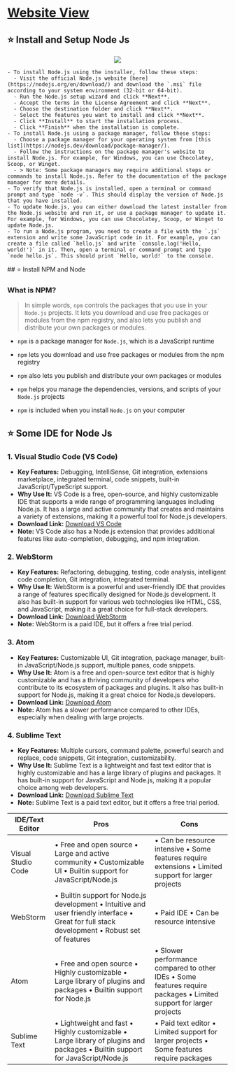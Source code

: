 # [Website View](https://codexam.vercel.app/docs/node/node3)



## ⭐ Install and Setup Node Js


<p align="center">
                <img style={{ position: "relative" ,opacity: 1 ,borderRadius: "10px" ,overflow: "hidden" , marginTop:"20px" , marginBottom: "20px"}}
                src="https://media.giphy.com/media/fYI4NhQRkBQFP6U9cR/giphy.gif"
               />
      </p>



    - To install Node.js using the installer, follow these steps:
      - Visit the official Node.js website [here](https://nodejs.org/en/download/) and download the `.msi` file according to your system environment (32-bit or 64-bit).
      - Run the Node.js setup wizard and click **Next**.
      - Accept the terms in the License Agreement and click **Next**.
      - Choose the destination folder and click **Next**.
      - Select the features you want to install and click **Next**.
      - Click **Install** to start the installation process.
      - Click **Finish** when the installation is complete.
    - To install Node.js using a package manager, follow these steps:
      - Choose a package manager for your operating system from [this list](https://nodejs.dev/download/package-manager/).
      - Follow the instructions on the package manager's website to install Node.js. For example, for Windows, you can use Chocolatey, Scoop, or Winget.
      - > Note: Some package managers may require additional steps or commands to install Node.js. Refer to the documentation of the package manager for more details.
    - To verify that Node.js is installed, open a terminal or command prompt and type `node -v`. This should display the version of Node.js that you have installed.
    - To update Node.js, you can either download the latest installer from the Node.js website and run it, or use a package manager to update it. For example, for Windows, you can use Chocolatey, Scoop, or Winget to update Node.js.
    - To run a Node.js program, you need to create a file with the `.js` extension and write some JavaScript code in it. For example, you can create a file called `hello.js` and write `console.log('Hello, world!')` in it. Then, open a terminal or command prompt and type `node hello.js`. This should print `Hello, world!` to the console.




</div>
## ⭐ Install NPM and Node



### What is NPM?

> In simple words, `npm` controls the packages that you use in your `Node.js` projects. It lets you download and use free packages or modules from the npm registry, and also lets you publish and distribute your own packages or modules.
  - `npm` is a package manager for `Node.js`, which is a JavaScript runtime

  - `npm` lets you download and use free packages or modules from the npm registry

  - `npm` also lets you publish and distribute your own packages or modules

  - `npm` helps you manage the dependencies, versions, and scripts of your `Node.js` projects

  - `npm` is included when you install `Node.js` on your computer






## ⭐ Some IDE for Node Js




### 1. Visual Studio Code (VS Code)
- **Key Features:** Debugging, IntelliSense, Git integration, extensions marketplace, integrated terminal, code snippets, built-in JavaScript/TypeScript support.
- **Why Use It:** VS Code is a free, open-source, and highly customizable IDE that supports a wide range of programming languages including Node.js. It has a large and active community that creates and maintains a variety of extensions, making it a powerful tool for Node.js developers.
- **Download Link:** [Download VS Code](https://code.visualstudio.com/download)
- **Note:** VS Code also has a Node.js extension that provides additional features like auto-completion, debugging, and npm integration.

### 2. WebStorm
- **Key Features:** Refactoring, debugging, testing, code analysis, intelligent code completion, Git integration, integrated terminal.
- **Why Use It:** WebStorm is a powerful and user-friendly IDE that provides a range of features specifically designed for Node.js development. It also has built-in support for various web technologies like HTML, CSS, and JavaScript, making it a great choice for full-stack developers.
- **Download Link:** [Download WebStorm](https://www.jetbrains.com/webstorm/download/)
- **Note:** WebStorm is a paid IDE, but it offers a free trial period.

### 3. Atom
- **Key Features:** Customizable UI, Git integration, package manager, built-in JavaScript/Node.js support, multiple panes, code snippets.
- **Why Use It:** Atom is a free and open-source text editor that is highly customizable and has a thriving community of developers who contribute to its ecosystem of packages and plugins. It also has built-in support for Node.js, making it a great choice for Node.js developers.
- **Download Link:** [Download Atom](https://atom.io/)
- **Note:** Atom has a slower performance compared to other IDEs, especially when dealing with large projects.

### 4. Sublime Text
- **Key Features:** Multiple cursors, command palette, powerful search and replace, code snippets, Git integration, customizability.
- **Why Use It:** Sublime Text is a lightweight and fast text editor that is highly customizable and has a large library of plugins and packages. It has built-in support for JavaScript and Node.js, making it a popular choice among web developers.
- **Download Link:** [Download Sublime Text](https://www.sublimetext.com/)
- **Note:** Sublime Text is a paid text editor, but it offers a free trial period.


| IDE/Text Editor | Pros | Cons |
| --- | --- | --- |
| Visual Studio Code | • Free and open source • Large and active community • Customizable UI • Builtin support for JavaScript/Node.js | • Can be resource intensive • Some features require extensions • Limited support for larger projects |
| WebStorm | • Builtin support for Node.js development • Intuitive and user friendly interface • Great for full stack development • Robust set of features | • Paid IDE • Can be resource intensive  |
| Atom | • Free and open source • Highly customizable • Large library of plugins and packages • Builtin support for Node.js | • Slower performance compared to other IDEs • Some features require packages • Limited support for larger projects |
| Sublime Text | • Lightweight and fast • Highly customizable • Large library of plugins and packages • Builtin support for JavaScript/Node.js | • Paid text editor • Limited support for larger projects • Some features require packages |



